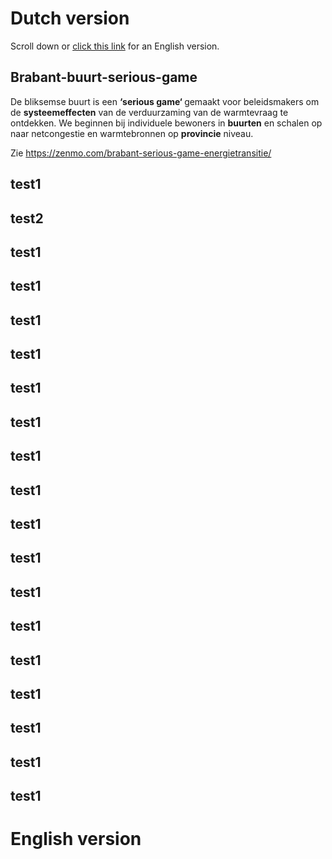 # Dutch version
Scroll down or [click this link](https://github.com/ZEnMo/Brabant-buurt-serious-game/blob/main/README.md#english-version) for an English version.


## Brabant-buurt-serious-game
De bliksemse buurt is een <b>‘serious game‘ </b> gemaakt voor beleidsmakers om de <b>systeemeffecten</b> van de verduurzaming van de warmtevraag te ontdekken. We beginnen bij individuele bewoners in <b>buurten</b> en schalen op naar netcongestie en warmtebronnen op <b>provincie</b> niveau.

Zie https://zenmo.com/brabant-serious-game-energietransitie/


## test1
## test2
## test1
## test1
## test1
## test1
## test1
## test1
## test1
## test1
## test1
## test1
## test1
## test1
## test1
## test1
## test1
## test1
## test1




# English version
